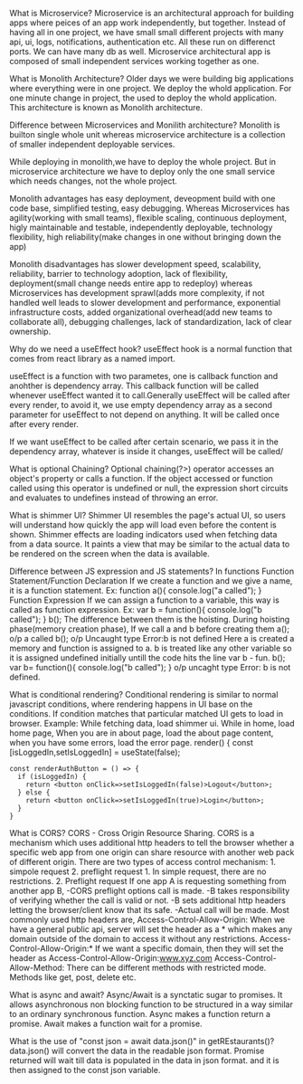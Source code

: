 What is Microservice?
Microservice is an architectural approach for building apps where peices of an app work independently, but together. Instead of having all in one project, we have small small different projects with many api, ui, logs, notifications, authentication etc. All these run on differenct ports. We can have many db as well. Microservice architectural app is composed of small independent services working together as one.

What is Monolith Architecture?
Older days we were building big applications where everything were in one project. We deploy the whold application. For one minute change in project, the used to deploy the whold application.  This architecture is known as Monolith architecture.

Difference between Microservices and Monilith architecture?
Monolith is builton single whole unit whereas microservice architecture is a collection of smaller independent deployable services.

While deploying in monolith,we have to deploy the whole project. But in microservice architecture we have to deploy only the one small service which needs changes, not the whole project.


Monolith advantages has easy deployment, deveopment build with one code base, simplified testing, easy debugging. Whereas Microservices has agility(working with small teams), flexible scaling, continuous deployment, higly maintainable and testable, independently deployable, technology flexibility, high reliability(make changes in one without bringing down the app)

Monolith disadvantages has slower development speed, scalability, reliability, barrier to technology adoption, lack of flexibility, deployment(small change needs entire app to redeploy) whereas Microservices has development sprawl(adds more complexity, if not handled well leads to slower development and performance, exponential infrastructure costs, added organizational overhead(add new teams to collaborate all), debugging challenges, lack of standardization, lack of clear ownership.

Why do we need a useEffect hook? 
useEffect hook is a normal function that comes from react library as a named import. 

useEffect is a function with two parametes, one is callback function and anohther is dependency array. This callback function will be called whenever useEffect wanted it to call.Generally useEffect will be called after every render, to avoid it, we use empty dependency array as a second parameter for useEffect to not depend  on anything. It will be called once after every render.

If we want useEffect to be called after certain scenario, we pass it in the dependency array, whatever is inside it changes, useEffect will be called/

What is optional Chaining? 
Optional chaining(?>) operator accesses an object's property or calls a function. If the object accessed or function called using this operator is undefined or null, the expression short circuits and evaluates to undefines instead of throwing an error. 

What is shimmer UI?
Shimmer UI resembles the page's actual UI, so users will understand how quickly the app will load even before the content is shown. Shimmer effects are loading indicators used when fetching data from a data source. It paints a view that may be similar to the actual data to be rendered on the screen when the data is available.

Difference between JS expression and JS statements?
In functions
Function Statement/Function Declaration
If we create a function and we give a name, it is a function statement.
Ex: function a(){
	console.log("a called");
}
Function Expression
If we can assign a function to a variable, this way is called as function expression.
Ex: var b = function(){
	console.log("b called");
}
b();
The difference between them is the hoisting. 
During hoisting phase(memory creation phase), 
If we call a and b before creating them 
a(); o/p a called
b(); o/p Uncaught type Error:b is not defined
Here a is created a memory and function is assigned to a. 
b is treated like any other variable so it is assigned undefined initially untill the code hits the line var b - fun.
b();
var b= function(){
console.log("b called");
} 
o/p uncaght type Error: b is not defined.

What is conditional rendering?
Conditional rendering is similar to normal javascript conditions, where rendering happens in UI base on the conditions. If condition matches that particular matched UI gets to load in browser.
Example: While fetching data, load shimmer ui. 
While in home, load home page, When you are in about page, load the about page content, when you have some errors, load the error page. 
render() {
    const [isLoggedIn,setIsLoggedIn] = useState(false);

    const renderAuthButton = () => {
      if (isLoggedIn) {
        return <button onClick=>setIsLoggedIn(false)>Logout</button>;
      } else {
        return <button onClick=>setIsLoggedIn(true)>Login</button>;
      }
    }


What is CORS?
    CORS - Cross Origin Resource Sharing. CORS is a mechanism which uses additional http headers to tell the browser whether a specific web app from one origin can share resource with another web pack of different origin. 
    There are two types of access control mechanism:
        1. simpole request
        2. preflight request
    1. In simple request, there are no restrictions.
    2. Preflight request 
    If one app A is requesting something from another app B, 
        -CORS preflight options call is made.
        -B takes responsibility of verifying whether the call is valid or not. 
        -B sets additional http headers letting the browser/client know that its safe.
        -Actual call will be made.
    Most commonly used http headers are, 
    Access-Control-Allow-Origin: When we have a general public api, server will set the header as a * which makes any domain outside of the domain to access it without any restrictions. Access-Control-Allow-Origin:*
    If we want a specific domain, then they will set the header as Access-Control-Allow-Origin:www.xyz.com
    Access-Control-Allow-Method: There can be different methods with restricted mode. Methods like get, post, delete etc. 


What is async and await?
Async/Await is a synctatic sugar to promises. It allows asynchronous non blocking function to be structured in a way similar to an ordinary synchronous function.
Async makes a function return a promise.
Await makes a function wait for a promise.

What is the use of "const json = await  data.json()" in getREstaurants()?
data.json() will convert the data in the readable json format.
Promise returned will wait till data is populated in the data in json format. and it is then assigned to the const json variable.

